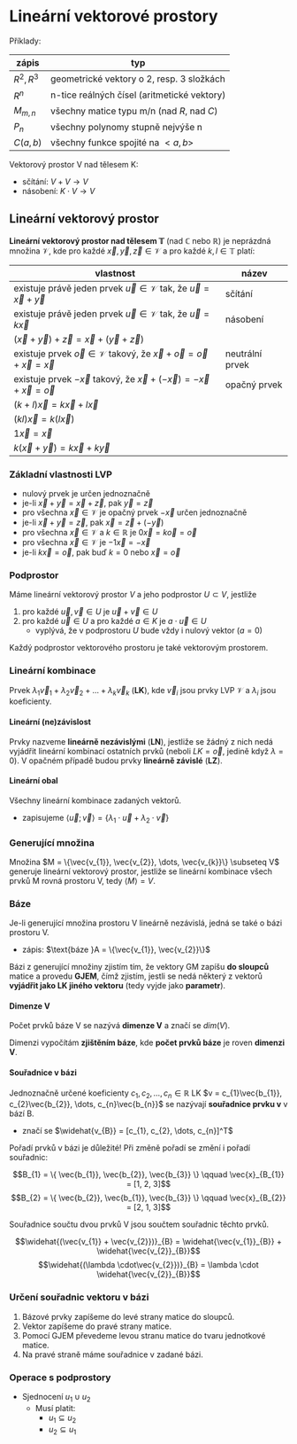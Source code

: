 # Lineární vektorové prostory

Příklady:

| zápis      | typ                                         |
| ---------- | ------------------------------------------- |
| $R^2, R^3$ | geometrické vektory o 2, resp. 3 složkách   |
| $R^n$      | n-tice reálných čísel (aritmetické vektory) |
| $M_{m,n}$  | všechny matice typu m/n (nad $R$, nad $C$)  |
| $P_n$      | všechny polynomy stupně nejvýše n           |
| $C(a,b)$   | všechny funkce spojité na $<a, b>$          |

Vektorový prostor V nad tělesem K:
- sčítání: $V + V \to V$
- násobení: $K \cdot V \to V$

## Lineární vektorový prostor

**Lineární vektorový prostor nad tělesem $\mathbb T$** (nad $\mathbb{C}$ nebo $\mathbb{R}$) je neprázdná množina $\mathcal{V}$, kde pro každé $\vec x, \vec y, \vec z \in \mathcal{V}$ a pro každé $k, l \in \mathbb T$ platí:

| vlastnost                                                                                       | název           |
| ----------------------------------------------------------------------------------------------- | --------------- |
| existuje právě jeden prvek $\vec u \in \mathcal{V}$ tak, že $\vec u = \vec x + \vec y$          | sčítání         |
| existuje právě jeden prvek $\vec u \in \mathcal{V}$ tak, že $\vec u = k \vec x$                 | násobení        |
| $(\vec x + \vec y) + \vec z = \vec x + (\vec y + \vec z)$                                       |                 |
| existuje prvek $\vec o \in \mathcal{V}$ takový, že $\vec x + \vec o = \vec o + \vec x = \vec x$ | neutrální prvek |
| existuje prvek $-\vec{x}$ takový, že $\vec{x} + (-\vec{x}) = -\vec{x} + \vec{x} = \vec{o}$      | opačný prvek    |
| $(k+l)\vec x = k\vec x + l\vec x$                                                               |                 |
| $(kl)\vec x = k(l\vec x)$                                                                       |                 |
| $1\vec x = \vec x$                                                                              |                 |
| $k(\vec x + \vec y) = k\vec x + k\vec y$                                                        |                 |

### Základní vlastnosti LVP

- nulový prvek je určen jednoznačně
- je-li $\vec{x}+\vec{y}=\vec{x}+\vec{z}$, pak $\vec{y}=\vec{z}$
- pro všechna $\vec{x} \in \mathcal{V}$ je opačný prvek $-\vec{x}$ určen jednoznačně
- je-li $\vec{x}+\vec{y}=\vec{z}$, pak $\vec{x}=\vec{z}+(-\vec{y})$
- pro všechna $\vec{x} \in \mathcal{V}$ a $k \in \mathbb{R}$ je $0\vec{x}=k\vec{o}=\vec{o}$
- pro všechna $\vec{x} \in \mathcal{V}$ je $-1\vec{x}=-\vec{x}$
- je-li $k\vec{x}=\vec{o}$, pak buď $k=0$ nebo $\vec{x}=\vec{o}$

### Podprostor

Máme lineární vektorový prostor $V$ a jeho podprostor $U \subset V$, jestliže
1) pro každé $\vec{u}, \vec{v} \in U$ je $\vec{u} + \vec{v} \in U$
2) pro každé $\vec{u} \in U$ a pro každé $a \in K$ je $a \cdot \vec{u} \in U$
	- vyplývá, že v podprostoru $U$ bude vždy i nulový vektor ($a = 0$)

Každý podprostor vektorového prostoru je také vektorovým prostorem.

### Lineární kombinace

Prvek $\lambda_{1} \vec v_{1} + \lambda_{2} \vec v_{2} + \dots + \lambda_{k} \vec v_{k}$ (**LK**), kde $\vec v_{i}$ jsou prvky LVP $\mathcal{V}$ a $\lambda_{i}$ jsou koeficienty.

#### Lineární (ne)závislost

Prvky nazveme **lineárně nezávislými** (**LN**), jestliže se žádný z nich nedá vyjádřit lineární kombinací ostatních prvků (neboli $LK = \vec{o}$, jedině když $\lambda=0$). V opačném případě budou prvky **lineárně závislé** (**LZ**).

#### Lineární obal

Všechny lineární kombinace zadaných vektorů.
- zapisujeme $\langle\vec{u}; \vec{v}\rangle = \{ \lambda_{1} \cdot \vec{u} + \lambda_{2} \cdot \vec{v} \}$

### Generující množina

Množina $M = \{\vec{v_{1}}, \vec{v_{2}}, \dots, \vec{v_{k}}\} \subseteq V$ generuje lineární vektorový prostor, jestliže se lineární kombinace všech prvků M rovná prostoru V, tedy $\langle M \rangle = V$. 

### Báze

Je-li generující množina prostoru V lineárně nezávislá, jedná se také o bázi prostoru V.
- zápis: $\text{báze }A = \{\vec{v_{1}}, \vec{v_{2}}\}$

Bázi z generující množiny zjistím tím, že vektory GM zapíšu **do sloupců** matice a provedu **GJEM**, čímž zjistím, jestli se nedá některý z vektorů **vyjádřit jako LK jiného vektoru** (tedy vyjde jako **parametr**).

#### Dimenze V

Počet prvků báze V se nazývá **dimenze V** a značí se $dim(V)$.

Dimenzi vypočítám **zjištěním báze**, kde **počet prvků báze** je roven **dimenzi V**.

#### Souřadnice v bázi

Jednoznačně určené koeficienty $c_{1}, c_{2}, \dots, c_{n} \in \mathbb{R}$ LK $v = c_{1}\vec{b_{1}}, c_{2}\vec{b_{2}}, \dots, c_{n}\vec{b_{n}}$ se nazývají **souřadnice prvku v** v bází B.
- značí se $\widehat{v_{B}} = [c_{1}, c_{2}, \dots, c_{n}]^T$

Pořadí prvků v bázi je důležité! Při změně pořadí se změní i pořadí souřadnic:

$$B_{1} = \{ \vec{b_{1}}, \vec{b_{2}}, \vec{b_{3}} \} \qquad \vec{x}_{B_{1}} = [1, 2, 3]$$
$$B_{2} = \{ \vec{b_{2}}, \vec{b_{1}}, \vec{b_{3}} \} \qquad \vec{x}_{B_{2}} = [2, 1, 3]$$

Souřadnice součtu dvou prvků V jsou součtem souřadnic těchto prvků. 

$$\widehat{(\vec{v_{1}} + \vec{v_{2}})}_{B} = \widehat{\vec{v_{1}}_{B}} + \widehat{\vec{v_{2}}_{B}}$$
$$\widehat{(\lambda \cdot\vec{v_{2}})}_{B} = \lambda \cdot \widehat{\vec{v_{2}}_{B}}$$

### Určení souřadnic vektoru v bázi

1. Bázové prvky zapíšeme do levé strany matice do sloupců.
2. Vektor zapíšeme do pravé strany matice.
3. Pomocí GJEM převedeme levou stranu matice do tvaru jednotkové matice.
4. Na pravé straně máme souřadnice v zadané bázi.

### Operace s podprostory

- Sjednocení $u_{1} \cup u_{2}$
	- Musí platit:
		- $u_{1} \subseteq u_{2}$
		- $u_{2} \subseteq u_{1}$